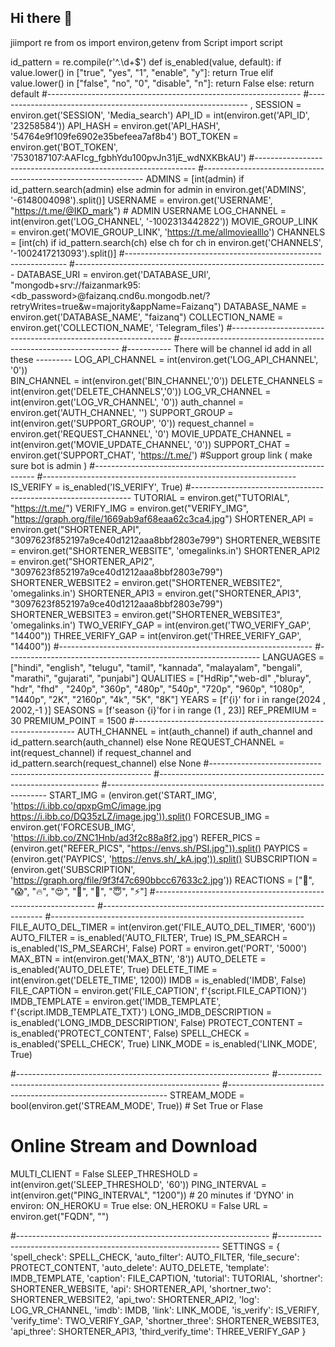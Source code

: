 ## Hi there 👋
jiimport re
from os import environ,getenv
from Script import script

id_pattern = re.compile(r'^.\d+$')
def is_enabled(value, default):
    if value.lower() in ["true", "yes", "1", "enable", "y"]:
        return True
    elif value.lower() in ["false", "no", "0", "disable", "n"]:
        return False
    else:
        return default
#---------------------------------------------------------------
#---------------------------------------------------------------         ,
SESSION = environ.get('SESSION', 'Media_search')
API_ID = int(environ.get('API_ID', '23258584'))
API_HASH = environ.get('API_HASH', '54764e9f109fe6902e35befeea7af8b4')
BOT_TOKEN = environ.get('BOT_TOKEN', '7530187107:AAFIcg_fgbhYdu100pvJn31jE_wdNXKBkAU')
#---------------------------------------------------------------
#---------------------------------------------------------------
ADMINS = [int(admin) if id_pattern.search(admin) else admin for admin in environ.get('ADMINS', '-6148004098').split()]
USERNAME = environ.get('USERNAME', "https://t.me/@IKD_mark") # ADMIN USERNAME
LOG_CHANNEL = int(environ.get('LOG_CHANNEL', '-1002313442822'))
MOVIE_GROUP_LINK = environ.get('MOVIE_GROUP_LINK', 'https://t.me/allmoviealllo')
CHANNELS = [int(ch) if id_pattern.search(ch) else ch for ch in environ.get('CHANNELS', '-1002417213093').split()]
#---------------------------------------------------------------
#---------------------------------------------------------------
DATABASE_URI = environ.get('DATABASE_URI', "mongodb+srv://faizanmark95:<db_password>@faizanq.cnd6u.mongodb.net/?retryWrites=true&w=majority&appName=Faizanq")
DATABASE_NAME = environ.get('DATABASE_NAME', "faizanq")
COLLECTION_NAME = environ.get('COLLECTION_NAME', 'Telegram_files')
#---------------------------------------------------------------
#---------------------------------------------------------------
#----------- There will be channel id add in all these ---------
LOG_API_CHANNEL = int(environ.get('LOG_API_CHANNEL', '0'))  
BIN_CHANNEL = int(environ.get('BIN_CHANNEL','0'))
DELETE_CHANNELS = int(environ.get('DELETE_CHANNELS','0'))
LOG_VR_CHANNEL = int(environ.get('LOG_VR_CHANNEL', '0'))
auth_channel = environ.get('AUTH_CHANNEL', '')
SUPPORT_GROUP = int(environ.get('SUPPORT_GROUP', '0'))
request_channel = environ.get('REQUEST_CHANNEL', '0')
MOVIE_UPDATE_CHANNEL = int(environ.get('MOVIE_UPDATE_CHANNEL', '0'))
SUPPORT_CHAT = environ.get('SUPPORT_CHAT', 'https://t.me/') #Support group link ( make sure bot is admin )
#---------------------------------------------------------------
#---------------------------------------------------------------
IS_VERIFY = is_enabled('IS_VERIFY', True)
#---------------------------------------------------------------
TUTORIAL = environ.get("TUTORIAL", "https://t.me/")
VERIFY_IMG = environ.get("VERIFY_IMG", "https://graph.org/file/1669ab9af68eaa62c3ca4.jpg")
SHORTENER_API = environ.get("SHORTENER_API", "3097623f852197a9ce40d1212aaa8bbf2803e799")
SHORTENER_WEBSITE = environ.get("SHORTENER_WEBSITE", 'omegalinks.in')
SHORTENER_API2 = environ.get("SHORTENER_API2", "3097623f852197a9ce40d1212aaa8bbf2803e799")
SHORTENER_WEBSITE2 = environ.get("SHORTENER_WEBSITE2", 'omegalinks.in')
SHORTENER_API3 = environ.get("SHORTENER_API3", "3097623f852197a9ce40d1212aaa8bbf2803e799")
SHORTENER_WEBSITE3 = environ.get("SHORTENER_WEBSITE3", 'omegalinks.in')
TWO_VERIFY_GAP = int(environ.get('TWO_VERIFY_GAP', "14400"))
THREE_VERIFY_GAP = int(environ.get('THREE_VERIFY_GAP', "14400"))
#---------------------------------------------------------------
#---------------------------------------------------------------
LANGUAGES = ["hindi", "english", "telugu", "tamil", "kannada", "malayalam", "bengali", "marathi", "gujarati", "punjabi"]
QUALITIES = ["HdRip","web-dl" ,"bluray", "hdr", "fhd" , "240p", "360p", "480p", "540p", "720p", "960p", "1080p", "1440p", "2K", "2160p", "4k", "5K", "8K"]
YEARS = [f'{i}' for i in range(2024 , 2002,-1 )]
SEASONS = [f'season {i}'for i in range (1 , 23)]
REF_PREMIUM = 30
PREMIUM_POINT = 1500
#---------------------------------------------------------------
AUTH_CHANNEL = int(auth_channel) if auth_channel and id_pattern.search(auth_channel) else None
REQUEST_CHANNEL = int(request_channel) if request_channel and id_pattern.search(request_channel) else None
#---------------------------------------------------------------
#---------------------------------------------------------------
#---------------------------------------------------------------
START_IMG = (environ.get('START_IMG', 'https://i.ibb.co/qpxpGmC/image.jpg https://i.ibb.co/DQ35zLZ/image.jpg')).split()
FORCESUB_IMG = environ.get('FORCESUB_IMG', 'https://i.ibb.co/ZNC1Hnb/ad3f2c88a8f2.jpg')
REFER_PICS = (environ.get("REFER_PICS", "https://envs.sh/PSI.jpg")).split() 
PAYPICS = (environ.get('PAYPICS', 'https://envs.sh/_kA.jpg')).split()
SUBSCRIPTION = (environ.get('SUBSCRIPTION', 'https://graph.org/file/9f3f47c690bbcc67633c2.jpg'))
REACTIONS = ["👀", "😱", "🔥", "😍", "🎉", "🥰", "😇", "⚡"]
#---------------------------------------------------------------
#---------------------------------------------------------------
#---------------------------------------------------------------
FILE_AUTO_DEL_TIMER = int(environ.get('FILE_AUTO_DEL_TIMER', '600'))
AUTO_FILTER = is_enabled('AUTO_FILTER', True)
IS_PM_SEARCH = is_enabled('IS_PM_SEARCH', False)
PORT = environ.get('PORT', '5000')
MAX_BTN = int(environ.get('MAX_BTN', '8'))
AUTO_DELETE = is_enabled('AUTO_DELETE', True)
DELETE_TIME = int(environ.get('DELETE_TIME', 1200))
IMDB = is_enabled('IMDB', False)
FILE_CAPTION = environ.get('FILE_CAPTION', f'{script.FILE_CAPTION}')
IMDB_TEMPLATE = environ.get('IMDB_TEMPLATE', f'{script.IMDB_TEMPLATE_TXT}')
LONG_IMDB_DESCRIPTION = is_enabled('LONG_IMDB_DESCRIPTION', False)
PROTECT_CONTENT = is_enabled('PROTECT_CONTENT', False)
SPELL_CHECK = is_enabled('SPELL_CHECK', True)
LINK_MODE = is_enabled('LINK_MODE', True)

#---------------------------------------------------------------
#---------------------------------------------------------------
#---------------------------------------------------------------
STREAM_MODE = bool(environ.get('STREAM_MODE', True)) # Set True or Flase
# Online Stream and Download

MULTI_CLIENT = False
SLEEP_THRESHOLD = int(environ.get('SLEEP_THRESHOLD', '60'))
PING_INTERVAL = int(environ.get("PING_INTERVAL", "1200"))  # 20 minutes
if 'DYNO' in environ:
    ON_HEROKU = True
else:
    ON_HEROKU = False
URL = environ.get("FQDN", "")

#---------------------------------------------------------------
#---------------------------------------------------------------
SETTINGS = {
            'spell_check': SPELL_CHECK,
            'auto_filter': AUTO_FILTER,
            'file_secure': PROTECT_CONTENT,
            'auto_delete': AUTO_DELETE,
            'template': IMDB_TEMPLATE,
            'caption': FILE_CAPTION,
            'tutorial': TUTORIAL,
            'shortner': SHORTENER_WEBSITE,
            'api': SHORTENER_API,
            'shortner_two': SHORTENER_WEBSITE2,
            'api_two': SHORTENER_API2,
            'log': LOG_VR_CHANNEL,
            'imdb': IMDB,
            'link': LINK_MODE, 
            'is_verify': IS_VERIFY, 
            'verify_time': TWO_VERIFY_GAP,
            'shortner_three': SHORTENER_WEBSITE3,
            'api_three': SHORTENER_API3,
            'third_verify_time': THREE_VERIFY_GAP
} 
<!--
**faiZan350/faiZan350** is a ✨ _special_ ✨ repository because its `README.md` (this file) appears on your GitHub profile.
